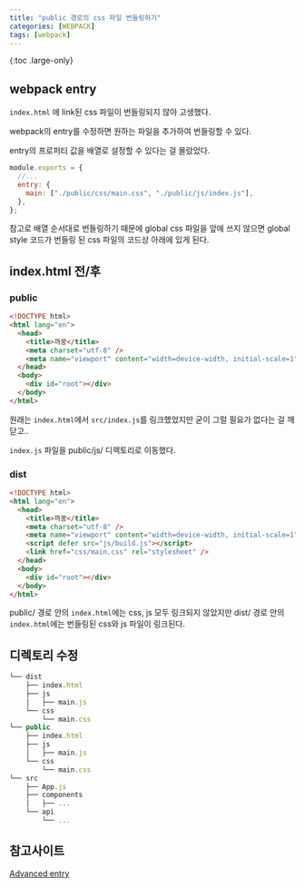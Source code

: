 ```yaml
---
title: "public 경로의 css 파일 번들링하기"
categories: [WEBPACK]
tags: [webpack]
---
```


{:toc .large-only}

## webpack entry

`index.html` 에 link된 css 파일이 번들링되지 않아 고생했다.

webpack의 entry를 수정하면 원하는 파일을 추가하여 번들링할 수 있다.

entry의 프로퍼티 값을 배열로 설정할 수 있다는 걸 몰랐었다.

```js
module.exports = {
  //...
  entry: {
    main: ["./public/css/main.css", "./public/js/index.js"],
  },
};
```

참고로 배열 순서대로 번들링하기 때문에 global css 파일을 앞에 쓰지 않으면 global style 코드가 번들링 된 css 파일의 코드상 아래에 있게 된다.

## index.html 전/후

### public

```html
<!DOCTYPE html>
<html lang="en">
  <head>
    <title>까꿍</title>
    <meta charset="utf-8" />
    <meta name="viewport" content="width=device-width, initial-scale=1" />
  </head>
  <body>
    <div id="root"></div>
  </body>
</html>
```

원래는 `index.html`에서 `src/index.js`를 링크했었지만 굳이 그럴 필요가 없다는 걸 깨닫고..

`index.js` 파일을 public/js/ 디렉토리로 이동했다.

### dist

```html
<!DOCTYPE html>
<html lang="en">
  <head>
    <title>까꿍</title>
    <meta charset="utf-8" />
    <meta name="viewport" content="width=device-width, initial-scale=1" />
    <script defer src="js/build.js"></script>
    <link href="css/main.css" rel="stylesheet" />
  </head>
  <body>
    <div id="root"></div>
  </body>
</html>
```

public/ 경로 안의 `index.html`에는 css, js 모두 링크되지 않았지만 dist/ 경로 안의 `index.html`에는 번들링된 css와 js 파일이 링크된다.

## 디렉토리 수정

```js
└── dist
    ├── index.html
    ├── js
    │   ├── main.js
    └── css
        └── main.css
└── public
    ├── index.html
    ├── js
    │   ├── main.js
    └── css
        └── main.css
└── src
    ├── App.js
    ├── components
    │   ├── ...
    └── api
        └── ...
```

## 참고사이트

[Advanced entry](https://webpack.js.org/guides/entry-advanced/)
